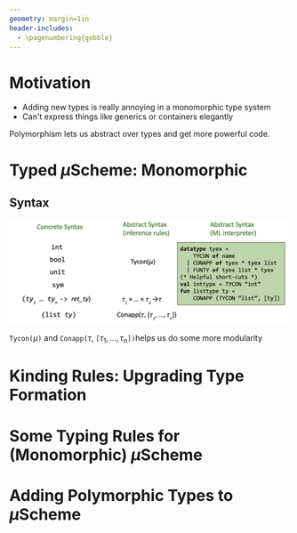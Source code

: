 ```yaml
---
geometry: margin=1in
header-includes:
  - \pagenumbering{gobble}
---
```


# Motivation

- Adding new types is really annoying in a monomorphic type system
- Can't express things like generics or containers elegantly
  
Polymorphism lets us abstract over types and get more powerful code.

# Typed $\mu$Scheme: Monomorphic

## Syntax

![](assets/timpcoretypes.png)

`Tycon(`$\mu$`)` and `Conapp(`$\tau$, `[`$\tau_1, ..., \tau_n$`])`helps us do some more modularity

# Kinding Rules: Upgrading Type Formation

# Some Typing Rules for (Monomorphic) $\mu$Scheme

# Adding Polymorphic Types to $\mu$Scheme
